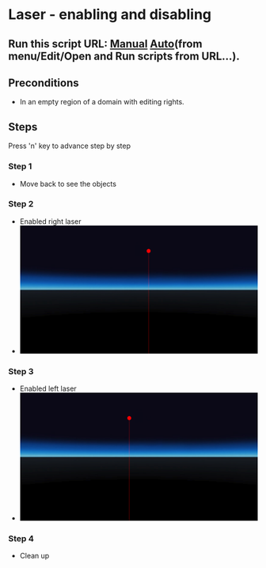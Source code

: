 # Laser - enabling and disabling
## Run this script URL: [Manual](./test.js?raw=true)   [Auto](./testAuto.js?raw=true)(from menu/Edit/Open and Run scripts from URL...).

## Preconditions
- In an empty region of a domain with editing rights.

## Steps
Press 'n' key to advance step by step

### Step 1
- Move back to see the objects
### Step 2
- Enabled right laser
- ![](./ExpectedImage_00000.png)
### Step 3
- Enabled left laser
- ![](./ExpectedImage_00001.png)
### Step 4
- Clean up
